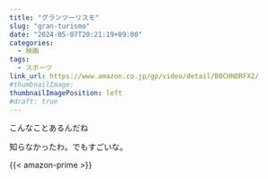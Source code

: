 ```yaml
---
title: "グランツーリスモ"
slug: "gran-turismo"
date: "2024-05-07T20:21:19+09:00"
categories:
  - 映画
tags:
  - スポーツ
link_url: https://www.amazon.co.jp/gp/video/detail/B0CHNDRFX2/
#thumbnailImage:
thumbnailImagePosition: left
#draft: true
---
```

こんなことあるんだね
<!--more-->
知らなかったわ。でもすごいな。

{{< amazon-prime >}}
